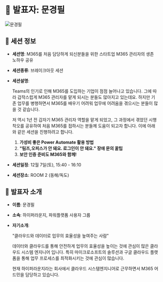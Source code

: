 # 🎤 발표자: 문경필

<div class="container">
    <div class="row justify-content-center">
        <div class="col-md-4 profile mb-4 text-center">
            <img src="../images/speakers/kyungfilmoon.jpg" alt="문경필" class="img-fluid" />
        </div>
    </div>
</div>

## 🔎 세션 정보

- **세션명**: M365를 처음 담당하게 되신분들을 위한 스타트업 M365 관리자의 생존 노하우 공유
- **세션종류**: 브레이크아웃 세션
- **세션설명**:

  Teams의 인기로 인해 M365를 도입하는 기업이 점점 늘어나고 있습니다. 그에 따라 갑작스럽게 M365 관리자를 맡게 되시는 분들도 많아지고 있는데요. 하지만 기존 업무를 병행하면서 M365를 배우기 어려워 업무에 어려움을 겪으시는 분들이 많을 것 같습니다.

  저 역시 1년 전 갑자기 M365 관리자 역할을 맡게 되었고, 그 과정에서 겪었던 시행착오를 공유하여 처음 M365를 접하시는 분들께 도움이 되고자 합니다. 이에 아래와 같은 세션을 진행하려고 합니다.

  1. **가성비 좋은 Power Automate 활용 방법** 
  2. **"팀즈,오피스가 안 돼요. 로그인이 안 돼요." 장애 문의 꿀팁** 
  3. **보안 인증 준비도 M365와 함께!**

- **세션일정**: 12월 7일(토), 15:40 - 16:10
- **세션장소**: ROOM 2 (동해/독도)

## 📜 발표자 소개

- **이름**: 문경필
- **소속**: 하이퍼라운지, 파워플랫폼 사용자 그룹
- **자기소개**:

  "클라우드와 데이터로 업무의 효율성을 높여주는 사람"

  데이터와 클라우드를 통해 안전하게 업무의 효율성을 높이는 것에 관심이 많은 클라우드 시스템 엔지니어 입니다. 특히 마이크로소프트의 솔루션과 구글 클라우드 플랫폼을 통해 업무 프로세스를 최적화시키는 것에 관심이 많습니다.

  현재 하이퍼라운지라는 회사에서 클라우드 시스템엔지니어로 근무하면서 M365 어드민을 담당하고 있습니다.